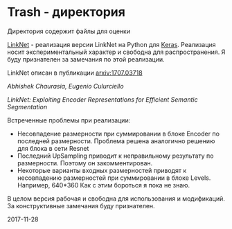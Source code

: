 # Trash - директория

Директория содержит файлы для оценки

[LinkNet](Python/LinkNetBoba.py) - реализация версии LinkNet на Python для [Keras](https://keras.io/backend/). Реализация носит экспериментальный характер и свободна для распространения. Я буду признателен за замечания по этой реализации.

LinkNet описан в публикации [arxiv:1707.03718](https://arxiv.org/pdf/1707.03718.pdf) 
 
*Abhishek Chaurasia, Eugenio Culurciello*

*LinkNet: Exploiting Encoder Representations for Efficient Semantic Segmentation*

Встреченные проблемы при реализации:
- Несовпадение размерности при суммировании в блоке Encoder по последней размерности.
Проблема решена аналогично решению для блока в сети Resnet
- Последний UpSampling приводит к неправильному результату по размерности. Поэтому он закомментирован.
- Некоторые варианты входных размерностей приводят к несовпадению размерностей при суммировании в блоке Levels. Например, 640*360
Как с этим бороться я пока не знаю.

В целом версия рабочая и свободна для использования и модификаций. За конструктивные замечания буду признателен.

2017-11-28 
